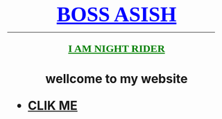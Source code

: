 
<html>
<body>
     <font face="Algerian" size=7 color=blue><CENTER><U><B>BOSS ASISH </B></U></CENTER></font>

<hr width="95%" color="blue" size="7"/>

</body>

<body>
  <center><font face="Algerian" size=5 color=green><p><b><u>I AM NIGHT RIDER</u></b></p></font></center>

<body>

<h1> <center>wellcome to my website </center>
<dev>
    <ul>
       <li><a href="index.html">CLIK ME </a></li>
    </ul>
</dev>
</body>
</html>
